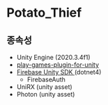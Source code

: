 # Potato_Thief



## 종속성

- Unity Engine (2020.3.4f1)
- [play-games-plugin-for-unity](https://github.com/playgameservices/play-games-plugin-for-unity)
- [Firebase Unity SDK ](https://firebase.google.com/docs/unity/setup#set_up_environment) (dotnet4)
  - FirebaseAuth
- UniRX (unity asset)
- Photon (unity asset)






